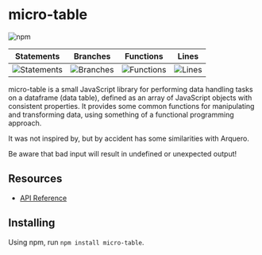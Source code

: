 # micro-table 

![npm](https://img.shields.io/npm/v/micro-table)

| Statements                  | Branches                | Functions                 | Lines             |
| --------------------------- | ----------------------- | ------------------------- | ----------------- |
| ![Statements](https://img.shields.io/badge/statements-98.94%25-brightgreen.svg?style=flat) | ![Branches](https://img.shields.io/badge/branches-92.3%25-brightgreen.svg?style=flat) | ![Functions](https://img.shields.io/badge/functions-98.16%25-brightgreen.svg?style=flat) | ![Lines](https://img.shields.io/badge/lines-98.81%25-brightgreen.svg?style=flat) |

micro-table is a small JavaScript library for performing data handling tasks on a dataframe (data table), defined as an array of JavaScript objects with consistent properties. It provides some common functions for manipulating and transforming data, using something of a functional programming approach.

It was not inspired by, but by accident has some similarities with Arquero.

Be aware that bad input will result in undefined or unexpected output!

## Resources
* [API Reference](https://github.com/stuwilmur/micro-table/blob/main/API.md)

## Installing
Using npm, run `npm install micro-table`.
